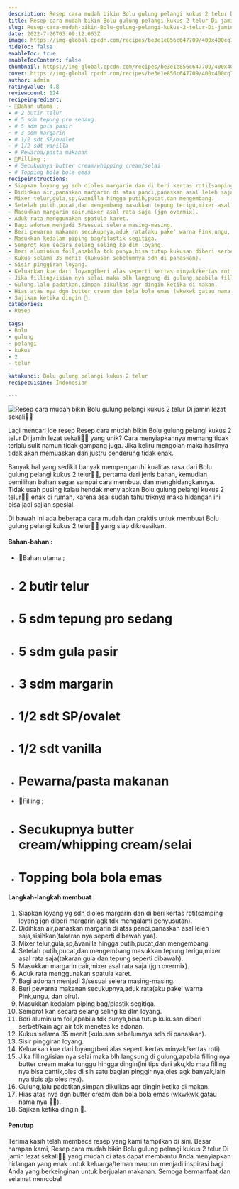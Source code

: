```yaml
---
description: Resep cara mudah bikin Bolu gulung pelangi kukus 2 telur Di jamin lezat sekali"
title: Resep cara mudah bikin Bolu gulung pelangi kukus 2 telur Di jamin lezat sekali
slug: Resep-cara-mudah-bikin-Bolu-gulung-pelangi-kukus-2-telur-Di-jamin-lezat-sekali
date: 2022-7-26T03:09:12.063Z
image: https://img-global.cpcdn.com/recipes/be3e1e856c647709/400x400cq70/photo.jpg
hideToc: false
enableToc: true
enableTocContent: false
thumbnail: https://img-global.cpcdn.com/recipes/be3e1e856c647709/400x400cq70/photo.jpg
cover: https://img-global.cpcdn.com/recipes/be3e1e856c647709/400x400cq70/photo.jpg
author: admin
ratingvalue: 4.8
reviewcount: 124
recipeingredient:
- 🍰Bahan utama ;
- # 2 butir telur
- # 5 sdm tepung pro sedang
- # 5 sdm gula pasir
- # 3 sdm margarin
- # 1/2 sdt SP/ovalet
- # 1/2 sdt vanilla
- # Pewarna/pasta makanan
- 🍰Filling ;
- # Secukupnya butter cream/whipping cream/selai
- # Topping bola bola emas
recipeinstructions:
- Siapkan loyang yg sdh dioles margarin dan di beri kertas roti(samping loyang jgn diberi margarin agk tdk mengalami penyusutan).
- Didihkan air,panaskan margarin di atas panci,panaskan asal leleh saja,sisihkan(takaran nya seperti dibawah yaa).
- Mixer telur,gula,sp,&vanilla hingga putih,pucat,dan mengembang.
- Setelah putih,pucat,dan mengembang masukkan tepung terigu,mixer asal rata saja(takaran gula dan tepung seperti dibawah).
- Masukkan margarin cair,mixer asal rata saja (jgn overmix).
- Aduk rata menggunakan spatula karet.
- Bagi adonan menjadi 3/sesuai selera masing-masing.
- Beri pewarna makanan secukupnya,aduk rata(aku pake' warna Pink,ungu, dan biru).
- Masukkan kedalam piping bag/plastik segitiga.
- Semprot kan secara selang seling ke dlm loyang.
- Beri aluminium foil,apabila tdk punya,bisa tutup kukusan diberi serbet/kain agr air tdk menetes ke adonan.
- Kukus selama 35 menit (kukusan sebelumnya sdh di panaskan).
- Sisir pinggiran loyang.
- Keluarkan kue dari loyang(beri alas seperti kertas minyak/kertas roti).
- Jika filling/isian nya selai maka blh langsung di gulung,apabila filling nya butter cream maka tunggu hingga dingin(ini tips dari aku,klo mau filling nya bisa cantik,oles di slh satu bagian pinggir nya,oles agk banyak,lain nya tipis aja oles nya).
- Gulung,lalu padatkan,simpan dikulkas agr dingin ketika di makan.
- Hias atas nya dgn butter cream dan bola bola emas (wkwkwk gatau nama nya 🤣😅).
- Sajikan ketika dingin 🤤.
categories:
- Resep

tags:
- Bolu
- gulung
- pelangi
- kukus
- 2
- telur

katakunci: Bolu gulung pelangi kukus 2 telur
recipecuisine: Indonesian

---
```


![Resep cara mudah bikin Bolu gulung pelangi kukus 2 telur Di jamin lezat sekali👩‍🍳](https://img-global.cpcdn.com/recipes/be3e1e856c647709/400x400cq70/photo.jpg)

Lagi mencari ide resep Resep cara mudah bikin Bolu gulung pelangi kukus 2 telur Di jamin lezat sekali👩‍🍳 yang unik? Cara menyiapkannya memang tidak terlalu sulit namun tidak gampang juga. Jika keliru mengolah maka hasilnya tidak akan memuaskan dan justru cenderung tidak enak.

Banyak hal yang sedikit banyak mempengaruhi kualitas rasa dari Bolu gulung pelangi kukus 2 telur👩‍🍳, pertama dari jenis bahan, kemudian pemilihan bahan segar sampai cara membuat dan menghidangkannya. Tidak usah pusing kalau hendak menyiapkan Bolu gulung pelangi kukus 2 telur👩‍🍳 enak di rumah, karena asal sudah tahu triknya maka hidangan ini bisa jadi sajian spesial.

Di bawah ini ada beberapa cara mudah dan praktis untuk membuat Bolu gulung pelangi kukus 2 telur👩‍🍳 yang siap dikreasikan.

<!--inarticleads1-->

#### Bahan-bahan :

- 🍰Bahan utama ;
- # 2 butir telur
- # 5 sdm tepung pro sedang
- # 5 sdm gula pasir
- # 3 sdm margarin
- # 1/2 sdt SP/ovalet
- # 1/2 sdt vanilla
- # Pewarna/pasta makanan
- 🍰Filling ;
- # Secukupnya butter cream/whipping cream/selai
- # Topping bola bola emas

<!--inarticleads2-->

#### Langkah-langkah membuat :

1. Siapkan loyang yg sdh dioles margarin dan di beri kertas roti(samping loyang jgn diberi margarin agk tdk mengalami penyusutan).
1. Didihkan air,panaskan margarin di atas panci,panaskan asal leleh saja,sisihkan(takaran nya seperti dibawah yaa).
1. Mixer telur,gula,sp,&vanilla hingga putih,pucat,dan mengembang.
1. Setelah putih,pucat,dan mengembang masukkan tepung terigu,mixer asal rata saja(takaran gula dan tepung seperti dibawah).
1. Masukkan margarin cair,mixer asal rata saja (jgn overmix).
1. Aduk rata menggunakan spatula karet.
1. Bagi adonan menjadi 3/sesuai selera masing-masing.
1. Beri pewarna makanan secukupnya,aduk rata(aku pake' warna Pink,ungu, dan biru).
1. Masukkan kedalam piping bag/plastik segitiga.
1. Semprot kan secara selang seling ke dlm loyang.
1. Beri aluminium foil,apabila tdk punya,bisa tutup kukusan diberi serbet/kain agr air tdk menetes ke adonan.
1. Kukus selama 35 menit (kukusan sebelumnya sdh di panaskan).
1. Sisir pinggiran loyang.
1. Keluarkan kue dari loyang(beri alas seperti kertas minyak/kertas roti).
1. Jika filling/isian nya selai maka blh langsung di gulung,apabila filling nya butter cream maka tunggu hingga dingin(ini tips dari aku,klo mau filling nya bisa cantik,oles di slh satu bagian pinggir nya,oles agk banyak,lain nya tipis aja oles nya).
1. Gulung,lalu padatkan,simpan dikulkas agr dingin ketika di makan.
1. Hias atas nya dgn butter cream dan bola bola emas (wkwkwk gatau nama nya 🤣😅).
1. Sajikan ketika dingin 🤤.

#### Penutup

Terima kasih telah membaca resep yang kami tampilkan di sini. Besar harapan kami, Resep cara mudah bikin Bolu gulung pelangi kukus 2 telur Di jamin lezat sekali👩‍🍳 yang mudah di atas dapat membantu Anda menyiapkan hidangan yang enak untuk keluarga/teman maupun menjadi inspirasi bagi Anda yang berkeinginan untuk berjualan makanan. Semoga bermanfaat dan selamat mencoba!